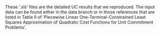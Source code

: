 These '.xls' files are the detailed UC results that we reproduced. The input data can be found either in the data branch or in those references that are listed in Table II of ‘Piecewise Linear One-Terminal-Constrained Least Squares Approximation of Quadratic Cost Functions for Unit Commitment Problems’.
